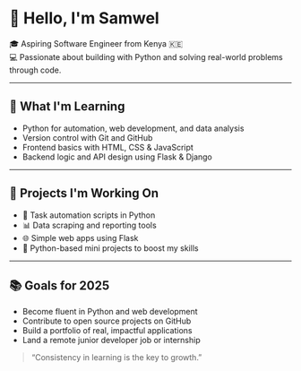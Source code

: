 # 👋 Hello, I'm Samwel

🎓 Aspiring Software Engineer from Kenya 🇰🇪  
💻 Passionate about building with Python and solving real-world problems through code.

---

## 🧠 What I'm Learning
- Python for automation, web development, and data analysis
- Version control with Git and GitHub
- Frontend basics with HTML, CSS & JavaScript
- Backend logic and API design using Flask & Django

---

## 💼 Projects I'm Working On
- 🔧 Task automation scripts in Python
- 📊 Data scraping and reporting tools
- 🌐 Simple web apps using Flask
- 🧪 Python-based mini projects to boost my skills

---

## 📚 Goals for 2025
- Become fluent in Python and web development
- Contribute to open source projects on GitHub
- Build a portfolio of real, impactful applications
- Land a remote junior developer job or internship

> “Consistency in learning is the key to growth.”
